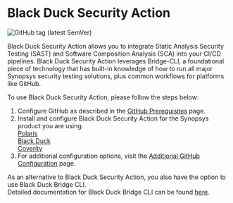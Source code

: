 # Black Duck Security Action

![GitHub tag (latest SemVer)](https://img.shields.io/github/v/tag/synopsys-sig/synopsys-action?color=blue&label=Latest%20Version&sort=semver)

Black Duck Security Action allows you to integrate Static Analysis Security Testing (SAST) and Software Composition Analysis (SCA) into your CI/CD pipelines. Black Duck Security Action leverages Bridge-CLI, a foundational piece of technology that has built-in knowledge of how to run all major Synopsys security testing solutions, plus common workflows for platforms like GitHub.

To use Black Duck Security Action, please follow the steps below:

1. Configure GitHub as described in the [GitHub Prerequisites](https://sig-product-docs.synopsys.com/bundle/bridge/page/documentation/c_github-prerequisites.html) page.
2. Install and configure Black Duck Security Action for the Synopsys product you are using. <br/>
[Polaris](https://sig-product-docs.synopsys.com/bundle/bridge/page/documentation/c_github-polaris.html) <br/>
[Black Duck](https://sig-product-docs.synopsys.com/bundle/bridge/page/documentation/c_github-blackduck.html)  <br/>
[Coverity](https://sig-product-docs.synopsys.com/bundle/bridge/page/documentation/c_github-coverity.html) <br/>
3. For additional configuration options, visit the [Additional GitHub Configuration](https://sig-product-docs.synopsys.com/bundle/bridge/page/documentation/c_additional-github-parameters.html) page.

As an alternative to Black Duck Security Action, you also have the option to use Black Duck Bridge CLI. <br/>
Detailed documentation for Black Duck Bridge CLI can be found [here](https://sig-product-docs.synopsys.com/bundle/bridge/page/documentation/c_overview.html).
